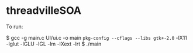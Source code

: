 threadvilleSOA
==============

To run:

$ gcc -g main.c UI/ui.c -o main `pkg-config --cflags --libs gtk+-2.0` -lX11 -lglut -lGLU -lGL -lm -lXext -lrt
$ ./main